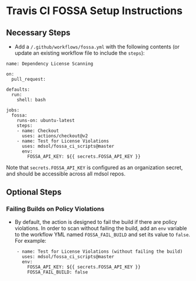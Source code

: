 # Travis CI FOSSA Setup Instructions

## Necessary Steps

- Add a `/.github/workflows/fossa.yml` with the following contents (or update an existing workflow file to include the `steps`):

```
name: Dependency License Scanning

on:
  pull_request:

defaults:
  run:
    shell: bash

jobs:
  fossa:
    runs-on: ubuntu-latest
    steps:
    - name: Checkout
      uses: actions/checkout@v2
    - name: Test for License Violations
      uses: mdsol/fossa_ci_scripts@master
      env:
        FOSSA_API_KEY: ${{ secrets.FOSSA_API_KEY }}

```

Note that `secrets.FOSSA_API_KEY` is configured as an organization secret, and should be accessible across all mdsol repos.

## Optional Steps

### Failing Builds on Policy Violations
- By default, the action is designed to fail the build if there are policy violations. In order to scan without failing the build, add an `env` variable to the workflow YML named `FOSSA_FAIL_BUILD` and set its value to `false`. For example:
```
    - name: Test for License Violations (without failing the build)
      uses: mdsol/fossa_ci_scripts@master
      env:
        FOSSA_API_KEY: ${{ secrets.FOSSA_API_KEY }}
        FOSSA_FAIL_BUILD: false
```
